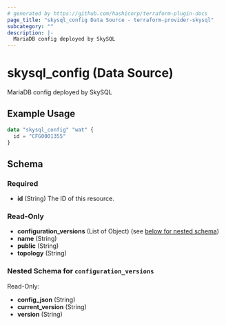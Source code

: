 ```yaml
---
# generated by https://github.com/hashicorp/terraform-plugin-docs
page_title: "skysql_config Data Source - terraform-provider-skysql"
subcategory: ""
description: |-
  MariaDB config deployed by SkySQL
---
```


# skysql_config (Data Source)

MariaDB config deployed by SkySQL

## Example Usage

```terraform
data "skysql_config" "wat" {
  id = "CFG0001355"
}
```

<!-- schema generated by tfplugindocs -->
## Schema

### Required

- **id** (String) The ID of this resource.

### Read-Only

- **configuration_versions** (List of Object) (see [below for nested schema](#nestedatt--configuration_versions))
- **name** (String)
- **public** (String)
- **topology** (String)

<a id="nestedatt--configuration_versions"></a>
### Nested Schema for `configuration_versions`

Read-Only:

- **config_json** (String)
- **current_version** (String)
- **version** (String)


